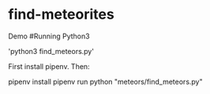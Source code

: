 # find-meteorites
Demo
#Running
Python3

'python3 find_meteors.py'


First install pipenv. Then:

pipenv install
pipenv run python "meteors/find_meteors.py"
